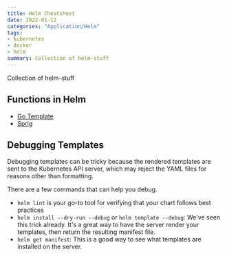 ```yaml
---
title: Helm Cheatsheet
date: 2022-01-12
categories: "Application/Helm"
tags:
- kubernetes
- docker
- helm
summary: Collection of helm-stuff
---
```


Collection of helm-stuff

## Functions in Helm
* [Go Template](https://pkg.go.dev/text/template)
* [Sprig](https://masterminds.github.io/sprig/)

## Debugging Templates
Debugging templates can be tricky because the rendered templates are sent to the Kubernetes API server, which may reject the YAML files for reasons other than formatting.

There are a few commands that can help you debug.

* `helm lint` is your go-to tool for verifying that your chart follows best practices
* `helm install --dry-run --debug` or `helm template --debug`: We've seen this trick already. It's a great way to have the server render your templates, then return the resulting manifest file.
* `helm get manifest`: This is a good way to see what templates are installed on the server.
